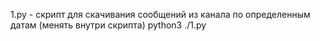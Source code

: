 1.py - скрипт для скачивания сообщений из канала по определенным датам (менять внутри скрипта)
python3 ./1.py
